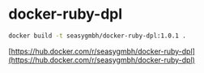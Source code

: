 # docker-ruby-dpl

```bash
docker build -t seasygmbh/docker-ruby-dpl:1.0.1 .
```

[https://hub.docker.com/r/seasygmbh/docker-ruby-dpl](https://hub.docker.com/r/seasygmbh/docker-ruby-dpl)